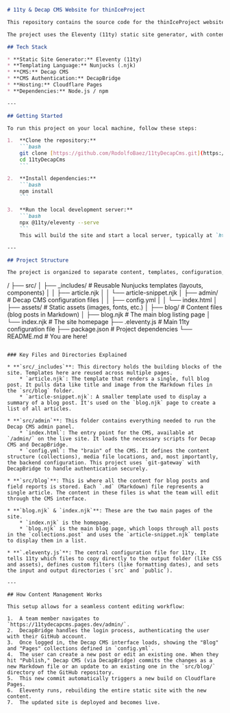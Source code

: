 ````markdown
# 11ty & Decap CMS Website for thinIceProject

This repository contains the source code for the thinIceProject website, a research group focused on freshwater ecology in the Hudson Valley. The site is built to be fast, secure, and easy to update using a modern web development stack.

The project uses the Eleventy (11ty) static site generator, with content managed through Decap CMS. Authentication for the CMS is handled by DecapBridge, allowing team members to easily write and publish articles without touching the code. The live site is hosted on Cloudflare Pages.

## Tech Stack

* **Static Site Generator:** Eleventy (11ty)
* **Templating Language:** Nunjucks (.njk)
* **CMS:** Decap CMS
* **CMS Authentication:** DecapBridge
* **Hosting:** Cloudflare Pages
* **Dependencies:** Node.js / npm

---

## Getting Started

To run this project on your local machine, follow these steps:

1.  **Clone the repository:**
    ```bash
    git clone [https://github.com/RodolfoBaez/11tyDecapCms.git](https://github.com/RodolfoBaez/11tyDecapCms.git)
    cd 11tyDecapCms
    ```

2.  **Install dependencies:**
    ```bash
    npm install
    ```

3.  **Run the local development server:**
    ```bash
    npx @11ty/eleventy --serve
    ```
    This will build the site and start a local server, typically at `http://localhost:8080`. The site will automatically rebuild and refresh when you save changes to your files.

---

## Project Structure

The project is organized to separate content, templates, configuration, and assets, which is a standard practice for 11ty sites.

````

/
├── src/
│   ├── \_includes/      \# Reusable Nunjucks templates (layouts, components)
│   │   ├── article.njk
│   │   └── article-snippet.njk
│   ├── admin/          \# Decap CMS configuration files
│   │   ├── config.yml
│   │   └── index.html
│   ├── assets/         \# Static assets (images, fonts, etc.)
│   ├── blog/           \# Content files (blog posts in Markdown)
│   ├── blog.njk        \# The main blog listing page
│   └── index.njk       \# The site homepage
├── .eleventy.js        \# Main 11ty configuration file
├── package.json        \# Project dependencies
└── README.md           \# You are here\!

```

### Key Files and Directories Explained

* **`src/_includes`**: This directory holds the building blocks of the site. Templates here are reused across multiple pages.
    * `article.njk`: The template that renders a single, full blog post. It pulls data like title and image from the Markdown files in the `src/blog` folder.
    * `article-snippet.njk`: A smaller template used to display a summary of a blog post. It's used on the `blog.njk` page to create a list of all articles.

* **`src/admin`**: This folder contains everything needed to run the Decap CMS admin panel.
    * `index.html`: The entry point for the CMS, available at `/admin/` on the live site. It loads the necessary scripts for Decap CMS and DecapBridge.
    * `config.yml`: The "brain" of the CMS. It defines the content structure (collections), media file locations, and, most importantly, the backend configuration. This project uses `git-gateway` with DecapBridge to handle authentication securely.

* **`src/blog`**: This is where all the content for blog posts and field reports is stored. Each `.md` (Markdown) file represents a single article. The content in these files is what the team will edit through the CMS interface.

* **`blog.njk` & `index.njk`**: These are the two main pages of the site.
    * `index.njk` is the homepage.
    * `blog.njk` is the main blog page, which loops through all posts in the `collections.post` and uses the `article-snippet.njk` template to display them in a list.

* **`.eleventy.js`**: The central configuration file for 11ty. It tells 11ty which files to copy directly to the output folder (like CSS and assets), defines custom filters (like formatting dates), and sets the input and output directories (`src` and `public`).

---

## How Content Management Works

This setup allows for a seamless content editing workflow:

1.  A team member navigates to `https://11tydecapcms.pages.dev/admin/`.
2.  DecapBridge handles the login process, authenticating the user with their GitHub account.
3.  Once logged in, the Decap CMS interface loads, showing the "Blog" and "Pages" collections defined in `config.yml`.
4.  The user can create a new post or edit an existing one. When they hit "Publish," Decap CMS (via DecapBridge) commits the changes as a new Markdown file or an update to an existing one in the `src/blog/` directory of the GitHub repository.
5.  This new commit automatically triggers a new build on Cloudflare Pages.
6.  Eleventy runs, rebuilding the entire static site with the new content.
7.  The updated site is deployed and becomes live.
```
